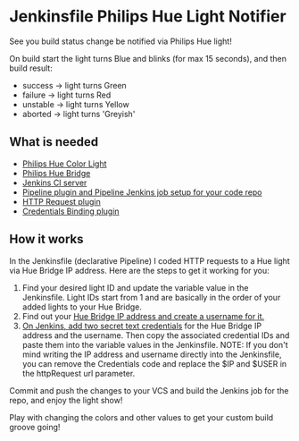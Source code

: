 # Jenkinsfile Philips Hue Light Notifier

See you build status change be notified via Philips Hue light!

On build start the light turns Blue and blinks (for max 15 seconds),
and then build result:
* success -> light turns Green
* failure -> light turns Red
* unstable -> light turns Yellow
* aborted -> light turns 'Greyish'

## What is needed

* [Philips Hue Color Light](https://www2.meethue.com/en-gb/produkter#filters=BULBS_SU%2CLIGHTSTRIPS_SU%2CLAMPS_SU%2CFK_WHITE_AND_COLOR_AMBIANCE&sliders=&support=&price=&priceBoxes=&page=1&layout=12.subcategory.p-grid-icon)
* [Philips Hue Bridge](https://www2.meethue.com/sv-se/p/hue-brygga/8718696511800)
* [Jenkins CI server](https://jenkins.io)
* [Pipeline plugin and Pipeline Jenkins job setup for your code repo](https://jenkins.io/doc/book/pipeline/)
* [HTTP Request plugin](https://plugins.jenkins.io/http_request)
* [Credentials Binding plugin](https://plugins.jenkins.io/credentials-binding)

## How it works

In the Jenkinsfile (declarative Pipeline) I coded HTTP requests to a Hue light via Hue Bridge IP address.
Here are the steps to get it working for you:
1. Find your desired light ID and update the variable value in the Jenkinsfile. Light IDs start from 1 and are basically in the order of your added lights to your Hue Bridge.
2. Find out your [Hue Bridge IP address and create a username for it.](https://developers.meethue.com/develop/get-started-2/)
3. [On Jenkins, add two secret text credentials](https://jenkins.io/doc/book/using/using-credentials/) for the Hue Bridge IP address and the username. Then copy the associated credential IDs and paste them into the variable values in the Jenkinsfile.
NOTE: If you don't mind writing the IP address and username directly into the Jenkinsfile, you can remove the Credentials code and replace the $IP and $USER in the httpRequest url parameter.

Commit and push the changes to your VCS and build the Jenkins job for the repo, and enjoy the light show!

Play with changing the colors and other values to get your custom build groove going!
